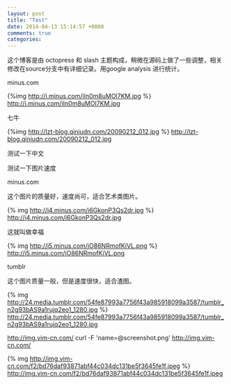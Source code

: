 ```yaml
---
layout: post
title: "Test"
date: 2014-04-13 15:14:57 +0800
comments: true
categories: 
---
```


这个博客是由 octopress 和 slash 主题构成，稍微在源码上做了一些调整，相关修改在source分支中有详细记录。用google analysis 进行统计。

<!-- more -->
minus.com

{%img http://i.minus.com/iIn0m8uMOl7KM.jpg %}
http://i.minus.com/iIn0m8uMOl7KM.jpg

七牛

{%img http://lzt-blog.qiniudn.com/20090212_012.jpg %}
http://lzt-blog.qiniudn.com/20090212_012.jpg


测试一下中文

测试一下图片速度

minus.com

这个图片的质量好，速度尚可，适合艺术类图片。

{% img  http://i4.minus.com/i6GkonP3Qs2dr.jpg %}  
http://i4.minus.com/i6GkonP3Qs2dr.jpg

这就叫做幸福

{% img http://i5.minus.com/iO86NRmofKiVL.png %}
http://i5.minus.com/iO86NRmofKiVL.png


tumblr

这个图片质量一般，但是速度很快，适合渣图。

{% img http://24.media.tumblr.com/54fe87993a7756f43a985918099a3587/tumblr_n2g93bAS9a1rujq2eo1_1280.jpg %}  
http://24.media.tumblr.com/54fe87993a7756f43a985918099a3587/tumblr_n2g93bAS9a1rujq2eo1_1280.jpg

http://img.vim-cn.com/
curl -F 'name=@screenshot.png' http://img.vim-cn.com/


{% img http://img.vim-cn.com/f2/bd76daf93871abf44c034dc131be5f3645fe1f.jpeg %}
http://img.vim-cn.com/f2/bd76daf93871abf44c034dc131be5f3645fe1f.jpeg




